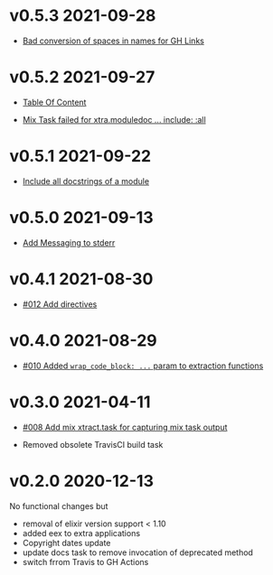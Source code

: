 # v0.5.3 2021-09-28

- [Bad conversion of spaces in names for GH Links](https://github.com/robertdober/extractly/issues/22)

# v0.5.2 2021-09-27

- [Table Of Content](https://github.com/robertdober/extractly/issues/18)

- [Mix Task failed for xtra.moduledoc ... include: :all](https://github.com/robertdober/extractly/issues/19)

# v0.5.1 2021-09-22

- [Include all docstrings of a module](https://github.com/robertdober/extractly/issues/16)

# v0.5.0 2021-09-13

- [Add Messaging to stderr](https://github.com/robertdober/extractly/issues/14)

# v0.4.1 2021-08-30

- [#012 Add directives](https://github.com/RobertDober/extractly/issues/12)

# v0.4.0 2021-08-29

- [#010 Added `wrap_code_block: ...` param to extraction functions](https://github.com/RobertDober/extractly/issues/10)

# v0.3.0 2021-04-11

- [#008 Add mix xtract.task for capturing mix task output](https://github.com/RobertDober/extractly/issues/8)

- Removed obsolete TravisCI build task

# v0.2.0 2020-12-13

No functional changes but

- removal of elixir version support < 1.10
- added eex to extra applications
- Copyright dates update
- update docs task to remove invocation of deprecated method
- switch frrom Travis to GH Actions
